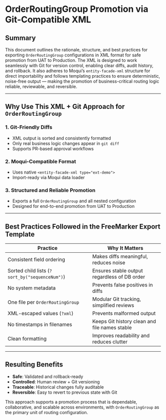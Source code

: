 # OrderRoutingGroup Promotion via Git-Compatible XML

## Summary

This document outlines the rationale, structure, and best practices for exporting `OrderRoutingGroup` configurations in XML format for safe promotion from UAT to Production. The XML is designed to work seamlessly with Git for version control, enabling clear diffs, audit history, and rollback. It also adheres to Moqui’s `entity-facade-xml` structure for direct importability and follows templating practices to ensure deterministic, noise-free output — making the promotion of business-critical routing logic reliable, reviewable, and reversible.

---

## Why Use This XML + Git Approach for `OrderRoutingGroup`

### 1. Git-Friendly Diffs

* XML output is sorted and consistently formatted
* Only real business logic changes appear in `git diff`
* Supports PR-based approval workflows

### 2. Moqui-Compatible Format

* Uses native `<entity-facade-xml type="ext-demo">`
* Import-ready via Moqui data loader

### 3. Structured and Reliable Promotion

* Exports a full `OrderRoutingGroup` and all nested configuration
* Designed for end-to-end promotion from UAT to Production

---

## Best Practices Followed in the FreeMarker Export Template

| Practice                                       | Why It Matters                                |
| ---------------------------------------------- | --------------------------------------------- |
| Consistent field ordering                      | Makes diffs meaningful, reduces noise         |
| Sorted child lists (`?sort_by("sequenceNum")`) | Ensures stable output regardless of DB order  |
| No system metadata                             | Prevents false positives in diffs             |
| One file per `OrderRoutingGroup`               | Modular Git tracking, simplified reviews      |
| XML-escaped values (`?xml`)                    | Prevents malformed output                     |
| No timestamps in filenames                     | Keeps Git history clean and file names stable |
| Clean formatting                               | Improves readability and reduces clutter      |

---

## Resulting Benefits

* **Safe**: Validated and rollback-ready
* **Controlled**: Human review + Git versioning
* **Traceable**: Historical changes fully auditable
* **Reversible**: Easy to revert to previous state with Git

This approach supports a promotion process that is dependable, collaborative, and scalable across environments, with `OrderRoutingGroup` as the primary unit of routing configuration.
